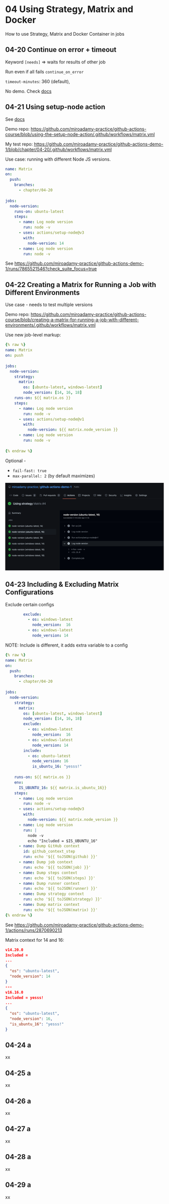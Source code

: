 # 04 Using Strategy, Matrix and Docker

How to use Strategy, Matrix and Docker Container in jobs

## 04-20 Continue on error + timeout

Keyword `[needs]` => waits for results of other job

Run even if all fails `continue_on_error`

`timeout-minutes`: 360 (default),

No demo. Check [docs](https://docs.github.com/en/actions/using-workflows/workflow-syntax-for-github-actions#jobsjob_idstepscontinue-on-error)

## 04-21 Using setup-node action

See [docs](https://github.com/actions/setup-node)

Demo repo: <https://github.com/miroadamy-practice/github-actions-course/blob/using-the-setup-node-action/.github/workflows/matrix.yml>

My test repo: <https://github.com/miroadamy-practice/github-actions-demo-1/blob/chapter/04-20/.github/workflows/matrix.yml>

Use case: running with different Node JS versions.

```yml
name: Matrix 
on: 
  push:
    branches:
      - chapter/04-20

jobs: 
  node-version:
    runs-on: ubuntu-latest
    steps: 
      - name: Log node version 
        run: node -v
      - uses: actions/setup-node@v3
        with:
          node-version: 14
      - name: Log node version 
        run: node -v
```

See <https://github.com/miroadamy-practice/github-actions-demo-1/runs/7865521546?check_suite_focus=true>


## 04-22 Creating a Matrix for Running a Job with Different Environments

Use case - needs to test multiple versions

Demo repo: <https://github.com/miroadamy-practice/github-actions-course/blob/creating-a-matrix-for-running-a-job-with-different-environments/.github/workflows/matrix.yml>

Use new job-level markup:

```yaml
{% raw %}
name: Matrix 
on: push 

jobs: 
  node-version:
    strategy: 
      matrix:
        os: [ubuntu-latest, windows-latest] 
        node_version: [14, 16, 18]
    runs-on: ${{ matrix.os }}
    steps: 
      - name: Log node version 
        run: node -v
      - uses: actions/setup-node@v1
        with:
          node-version: ${{ matrix.node_version }}
      - name: Log node version 
        run: node -v

{% endraw %}
```

Optional - 

* `fail-fast: true`
* `max-parallel: 2` (by default maximizes)


![matrix](./img/matrix.png)


## 04-23 Including & Excluding Matrix Configurations

Exclude certain configs

```yaml
        exclude:
          - os: windows-latest
            node_version:  16
          - os: windows-latest
            node_version: 14
```

NOTE: Include is different, it adds extra variable to a config

```yaml
{% raw %}
name: Matrix 
on: 
  push:
    branches:
      - chapter/04-20

jobs: 
  node-version:
    strategy: 
      matrix:
        os: [ubuntu-latest, windows-latest] 
        node_version: [14, 16, 18]
        exclude:
          - os: windows-latest
            node_version:  16
          - os: windows-latest
            node_version: 14
        include:
          - os: ubuntu-latest
            node_version: 16
            is_ubuntu_16: "yesss!"

    runs-on: ${{ matrix.os }}
    env: 
      IS_UBUNTU_16: ${{ matrix.is_ubuntu_16}}
    steps: 
      - name: Log node version 
        run: node -v
      - uses: actions/setup-node@v3
        with:
          node-version: ${{ matrix.node_version }}
      - name: Log node version 
        run: |
          node -v
          echo "Included = $IS_UBUNTU_16"
      - name: Dump GitHub context
        id: github_context_step
        run: echo '${{ toJSON(github) }}'
      - name: Dump job context
        run: echo '${{ toJSON(job) }}'
      - name: Dump steps context
        run: echo '${{ toJSON(steps) }}'
      - name: Dump runner context
        run: echo '${{ toJSON(runner) }}'
      - name: Dump strategy context
        run: echo '${{ toJSON(strategy) }}'
      - name: Dump matrix context
        run: echo '${{ toJSON(matrix) }}'
{% endraw %}
```

See <https://github.com/miroadamy-practice/github-actions-demo-1/actions/runs/2870690213>

Matrix context for 14 and 16:

```json
v14.20.0
Included = 
...
{
  "os": "ubuntu-latest",
  "node_version": 14
}
---
v16.16.0
Included = yesss!
...
{
  "os": "ubuntu-latest",
  "node_version": 16,
  "is_ubuntu_16": "yesss!"
}
```

## 04-24 a

xx

## 04-25 a

xx

## 04-26 a

xx

## 04-27 a

xx

## 04-28 a

xx

## 04-29 a

xx
